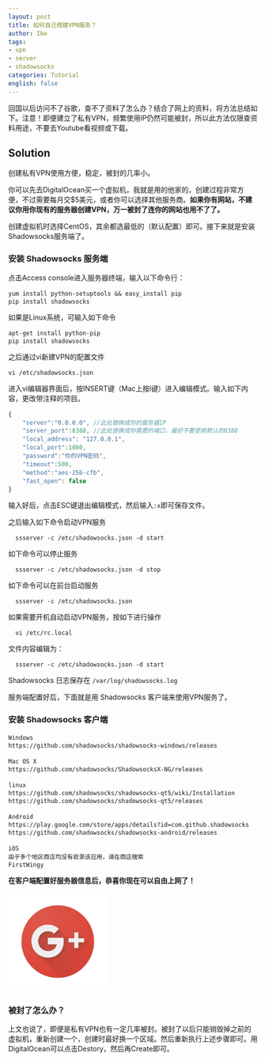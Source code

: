 ```yaml
---
layout: post
title: 如何自己搭建VPN服务？
author: Ike
tags:
- vpn
- server
- shadowsocks
categories: Tutorial
english: false
---
```


回国以后访问不了谷歌，查不了资料了怎么办？结合了网上的资料，将方法总结如下。注意！即便建立了私有VPN，频繁使用IP仍然可能被封，所以此方法仅限查资料用途，不要去Youtube看视频或下载。

## Solution

创建私有VPN使用方便，稳定，被封的几率小。

你可以先去DigitalOcean买一个虚拟机，我就是用的他家的，创建过程非常方便，不过需要每月交$5美元，或者你可以选择其他服务商。**如果你有网站，不建议你用你现有的服务器创建VPN，万一被封了连你的网站也用不了了。**

创建虚拟机时选择CentOS，其余都选最低的（默认配置）即可。接下来就是安装Shadowsocks服务端了。

### 安装 Shadowsocks 服务端

点击Access console进入服务器终端，输入以下命令行：

```
yum install python-setuptools && easy_install pip
pip install shadowsocks
```

如果是Linux系统，可输入如下命令

```
apt-get install python-pip
pip install shadowsocks
```

之后通过vi新建VPN的配置文件

```
vi /etc/shadowsocks.json
```
进入vi编辑器界面后，按INSERT键（Mac上按i键）进入编辑模式。输入如下内容，更改带注释的项目。

```javascript
{  
    "server":"0.0.0.0", //此处替换成你的服务器IP  
    "server_port":8388, //此处替换成你需要的端口，最好不要使用默认的8388 
    "local_address": "127.0.0.1",  
    "local_port":1080,  
    "password":"你的VPN密码",  
    "timeout":500,  
    "method":"aes-256-cfb",  
    "fast_open": false  
}
```

输入好后，点击ESC键退出编辑模式，然后输入``:x``即可保存文件。

之后输入如下命令启动VPN服务 

```
  ssserver -c /etc/shadowsocks.json -d start
```

如下命令可以停止服务 

```
  ssserver -c /etc/shadowsocks.json -d stop
```

如下命令可以在前台启动服务 

```
  ssserver -c /etc/shadowsocks.json
```

如果需要开机自动启动VPN服务，按如下进行操作 

```
  vi /etc/rc.local
```

文件内容编辑为： 

```
  ssserver -c /etc/shadowsocks.json -d start
```

Shadowsocks 日志保存在 ``/var/log/shadowsocks.log`` 

服务端配置好后，下面就是用 Shadowsocks 客户端来使用VPN服务了。 

### 安装 Shadowsocks 客户端

```
Windows   
https://github.com/shadowsocks/shadowsocks-windows/releases   
  
Mac OS X   
https://github.com/shadowsocks/ShadowsocksX-NG/releases

linux   
https://github.com/shadowsocks/shadowsocks-qt5/wiki/Installation
https://github.com/shadowsocks/shadowsocks-qt5/releases

Android   
https://play.google.com/store/apps/details?id=com.github.shadowsocks   
https://github.com/shadowsocks/shadowsocks-android/releases

iOS
由于多个地区商店均没有收录该应用，请在商店搜索
FirstWingy
```

**在客户端配置好服务器信息后，恭喜你现在可以自由上网了！**

<img src="/assets/img/posts/2018/03/googleplus.jpg" width="200">

### 被封了怎么办？

上文也说了，即便是私有VPN也有一定几率被封。被封了以后只能销毁掉之前的虚拟机，重新创建一个，创建时最好换一个区域。然后重新执行上述步骤即可。用DigitalOcean可以点击Destory，然后再Create即可。